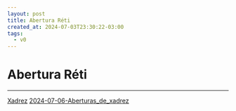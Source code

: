 ```yaml
---
layout: post
title: Abertura Réti
created_at: 2024-07-03T23:30:22-03:00
tags:
  - v0
---
```

# Abertura Réti
----

[Xadrez](index/Xadrez.md)
[2024-07-06-Aberturas_de_xadrez](2024-07-06-Aberturas_de_xadrez.md)
